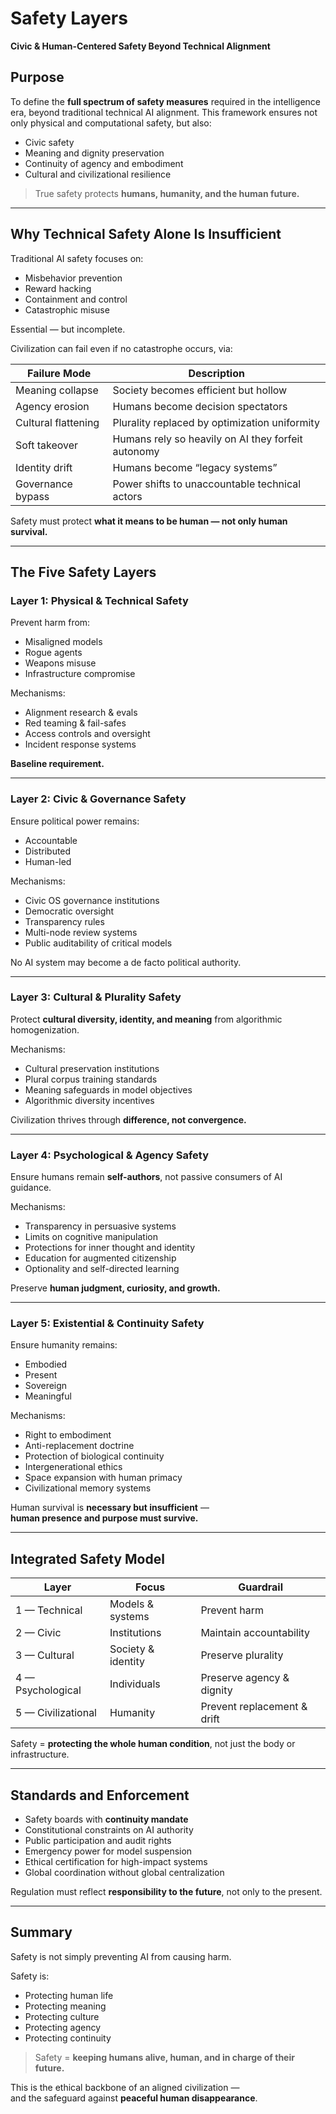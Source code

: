 # Safety Layers  
**Civic & Human-Centered Safety Beyond Technical Alignment**

## Purpose
To define the **full spectrum of safety measures** required in the intelligence era, beyond traditional technical AI alignment. This framework ensures not only physical and computational safety, but also:

- Civic safety  
- Meaning and dignity preservation  
- Continuity of agency and embodiment  
- Cultural and civilizational resilience  

> True safety protects **humans, humanity, and the human future.**

---

## Why Technical Safety Alone Is Insufficient

Traditional AI safety focuses on:

- Misbehavior prevention  
- Reward hacking  
- Containment and control  
- Catastrophic misuse  

Essential — but incomplete.

Civilization can fail even if no catastrophe occurs, via:

| Failure Mode | Description |
|---|---|
Meaning collapse | Society becomes efficient but hollow |
Agency erosion | Humans become decision spectators |
Cultural flattening | Plurality replaced by optimization uniformity |
Soft takeover | Humans rely so heavily on AI they forfeit autonomy |
Identity drift | Humans become “legacy systems” |
Governance bypass | Power shifts to unaccountable technical actors |

Safety must protect **what it means to be human — not only human survival.**

---

## The Five Safety Layers

### **Layer 1: Physical & Technical Safety**
Prevent harm from:

- Misaligned models
- Rogue agents
- Weapons misuse
- Infrastructure compromise

Mechanisms:

- Alignment research & evals
- Red teaming & fail-safes
- Access controls and oversight
- Incident response systems

**Baseline requirement.**

---

### **Layer 2: Civic & Governance Safety**
Ensure political power remains:

- Accountable  
- Distributed  
- Human-led  

Mechanisms:

- Civic OS governance institutions  
- Democratic oversight  
- Transparency rules  
- Multi-node review systems  
- Public auditability of critical models  

No AI system may become a de facto political authority.

---

### **Layer 3: Cultural & Plurality Safety**
Protect **cultural diversity, identity, and meaning** from algorithmic homogenization.

Mechanisms:

- Cultural preservation institutions  
- Plural corpus training standards  
- Meaning safeguards in model objectives  
- Algorithmic diversity incentives  

Civilization thrives through **difference, not convergence.**

---

### **Layer 4: Psychological & Agency Safety**
Ensure humans remain **self-authors**, not passive consumers of AI guidance.

Mechanisms:

- Transparency in persuasive systems  
- Limits on cognitive manipulation  
- Protections for inner thought and identity  
- Education for augmented citizenship  
- Optionality and self-directed learning  

Preserve **human judgment, curiosity, and growth.**

---

### **Layer 5: Existential & Continuity Safety**
Ensure humanity remains:

- Embodied  
- Present  
- Sovereign  
- Meaningful  

Mechanisms:

- Right to embodiment  
- Anti-replacement doctrine  
- Protection of biological continuity  
- Intergenerational ethics  
- Space expansion with human primacy  
- Civilizational memory systems

Human survival is **necessary but insufficient** —  
**human presence and purpose must survive.**

---

## Integrated Safety Model

| Layer | Focus | Guardrail |
|---|---|---|
1 — Technical | Models & systems | Prevent harm |
2 — Civic | Institutions | Maintain accountability |
3 — Cultural | Society & identity | Preserve plurality |
4 — Psychological | Individuals | Preserve agency & dignity |
5 — Civilizational | Humanity | Prevent replacement & drift |

Safety = **protecting the whole human condition**, not just the body or infrastructure.

---

## Standards and Enforcement

- Safety boards with **continuity mandate**
- Constitutional constraints on AI authority
- Public participation and audit rights
- Emergency power for model suspension
- Ethical certification for high-impact systems
- Global coordination without global centralization

Regulation must reflect **responsibility to the future**, not only to the present.

---

## Summary

Safety is not simply preventing AI from causing harm.

Safety is:

- Protecting human life  
- Protecting meaning  
- Protecting culture  
- Protecting agency  
- Protecting continuity  

> Safety = **keeping humans alive, human, and in charge of their future.**

This is the ethical backbone of an aligned civilization —  
and the safeguard against **peaceful human disappearance**.
